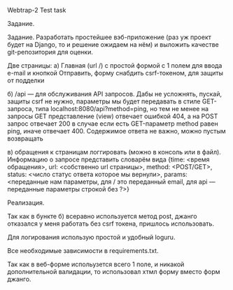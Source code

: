 Webtrap-2
Test task

Задание.

Задание. Разработать простейшее вэб-приложение (раз уж проект будет на Django, то и решение ожидаем на нём) и выложить качестве git-репозитория для оценки.

Две страницы:
а) Главная (url /) с простой формой с 1 полем для ввода e-mail и кнопкой Отправить, форму снабдить csrf-токеном, для защиты от подделки

б) /api — для обслуживания API запросов. Дабы не усложнять, пускай, защиты csrf не нужно, параметры мы будет передавать в стиле GET-запроса, типа localhost:8080/api?method=ping, но тем не менее на запросы GET представление (view) отвечает ошибкой 404, а на POST запрос отвечает 200 в случае если есть GET-параметр method равен ping, иначе отвечает 400. Содержимое ответа не важно, можно пустым возвращать

в) обращения к страницам логгировать (можно в консоль или в файл). Информацию о запросе представить словарём вида {time: <время обращения>, url: <собственно url страницы>, method: <POST/GET>, status: <число статус ответа которое мы вернули>, params: <переданные нам параметры, для / это переданный email, для api — переданные параметры строкой без ?>}

Реализация.

Так как в бункте б) всеравно используется метод post, джанго отказался у меня работать без csrf токена, пришлось использовать.

Для логирования использую простой и удобный loguru.

Все необходимые зависимости в requirements.txt.

Так как в веб-форме испольузется всего 1 поле, и никакой дополнительной валидации, то использовал хтмл форму вместо форм джанго.
